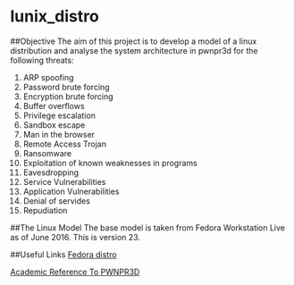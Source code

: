 # lunix_distro

##Objective
The aim of this project is to develop a model of a linux distribution and analyse the system architecture in pwnpr3d for the following threats:

1. ARP spoofing
2. Password brute forcing
3. Encryption brute forcing
4. Buffer overflows
5. Privilege escalation
6. Sandbox escape
7. Man in the browser
8. Remote Access Trojan
9. Ransomware
10. Exploitation of known weaknesses in programs
11. Eavesdropping
12. Service Vulnerabilities
13. Application Vulnerabilities
14. Denial of servides
15. Repudiation

##The Linux Model
The base model is taken from Fedora Workstation Live as of June 2016. This is version 23. 


##Useful Links
[Fedora distro](https://getfedora.org/)

[Academic Reference To PWNPR3D](http://www.nada.kth.se/~ann/exjobb/erik_ringdahl.pdf)
